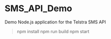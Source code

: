 # SMS_API_Demo
Demo Node.js application for the Telstra SMS API

> npm install
> npm run build
> npm start
